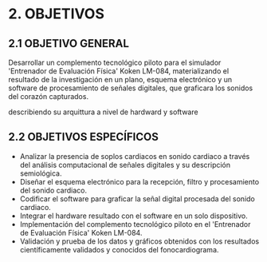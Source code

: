 # 2. OBJETIVOS

## 2.1 OBJETIVO GENERAL

Desarrollar un complemento tecnológico piloto para el simulador 'Entrenador de Evaluación Física' Koken LM-084, materializando el resultado de la investigación en un plano, esquema electrónico y un software de procesamiento de señales digitales, que graficara los sonidos del corazón capturados. 

describiendo su arquittura a nivel de hardward y software

## 2.2 OBJETIVOS ESPECÍFICOS

* Analizar la presencia de soplos cardiacos en sonido cardiaco a través del análisis computacional de señales digitales y su descripción semiológica.
* Diseñar el esquema electrónico para la recepción, filtro y procesamiento del sonido cardiaco.
* Codificar el software para graficar la señal digital procesada del sonido cardiaco.
* Integrar el hardware resultado con el software en un solo dispositivo.
* Implementación del complemento tecnológico piloto en el 'Entrenador de Evaluación Física' Koken LM-084.
* Validación y prueba de los datos y gráficos obtenidos con los resultados científicamente validados y conocidos del fonocardiograma.

